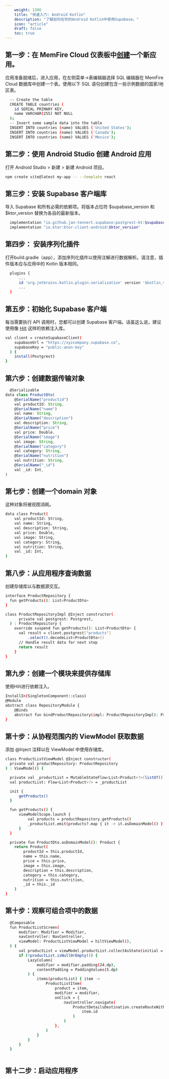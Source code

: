 ```yaml
---
    weight: 1306
    title: "快速入门: Android Kotlin"
    description: "了解如何在你的Android Kotlin中使用Supabase。"
    icon: "article"
    draft: false
    toc: true
---
```


## 第一步：在 MemFire Cloud 仪表板中[创建](https://cloud.memfiredb.com/project)一个新应用。

应用准备就绪后，进入应用，在左侧菜单->表编辑器选择 SQL 编辑器在 MemFire Cloud 数据库中创建一个表。使用以下 SQL 语句创建包含一些示例数据的国家/地区表。

```bash
  -- Create the table
  CREATE TABLE countries (
    id SERIAL PRIMARY KEY,
    name VARCHAR(255) NOT NULL
  );
  -- Insert some sample data into the table
  INSERT INTO countries (name) VALUES ('United States');
  INSERT INTO countries (name) VALUES ('Canada');
  INSERT INTO countries (name) VALUES ('Mexico');
```


## 第二步：使用 Android Studio 创建 Android 应用

打开 Android Studio > 新建 > 新建 Android 项目。

```bash
npm create vite@latest my-app -- --template react
```

## 第三步：安装 Supabase 客户端库

导入 Supabase 和所有必需的依赖项。将版本占位符 $supabase_version 和 $ktor_version 替换为各自的最新版本。

```bash
  implementation "io.github.jan-tennert.supabase:postgrest-kt:$supabase_version"
  implementation "io.ktor:ktor-client-android:$ktor_version"

```

## 第四步： 安装序列化插件
打开build.gradle（app），添加序列化插件以使用注解进行数据解析。请注意，插件版本应与应用中的 Kotlin 版本相同。

```bash
  plugins {
      ...
      id 'org.jetbrains.kotlin.plugin.serialization' version '$kotlin_version'
      ...
  }


```


## 第五步：初始化 Supabase 客户端
每当需要执行 API 调用时，您都可以创建 Supabase 客户端。话虽这么说，建议使用像 [Hilt](https://developer.android.com/training/dependency-injection/hilt-android?hl=zh-cn#kts) 这样的依赖注入库。

```bash
val client = createSupabaseClient(
    supabaseUrl = "https://xyzcompany.supabase.co",
    supabaseKey = "public-anon-key"
  ) {
    install(Postgrest)
}


```

## 第六步：创建数据传输对象
```js
  @Serializable
data class ProductDto(
    @SerialName("productid")
    val productId: String,
    @SerialName("name")
    val name: String,
    @SerialName("description")
    val description: String,
    @SerialName("price")
    val price: Double,
    @SerialName("image")
    val image: String,
    @SerialName("category")
    val category: String,
    @SerialName("nutrition")
    val nutrition: String,
    @SerialName("_id")
    val _id: Int,
)

```

## 第七步：创建一个domain 对象
这种对象将被视图消耗。

```bash
data class Product(
    val productId: String,
    val name: String,
    val description: String,
    val price: Double,
    val image: String,
    val category: String,
    val nutrition: String,
    val _id: Int,
)

```

## 第八步：从应用程序查询数据
创建存储库以与数据源交互。

```bash
interface ProductRepository {
  fun getProducts(): List<ProductDto>
}

class ProductRepositoryImpl @Inject constructor(
      private val postgrest: Postgrest,
  ) : ProductRepository {
    override suspend fun getProducts(): List<ProductDto> {
      val result = client.postgrest["products"]
          .select().decodeList<ProductDto>()
      // Handle result data for next step
      return result
    }
}


```

## 第九步：创建一个模块来提供存储库
使用Hilt进行依赖注入。

```bash
InstallIn(SingletonComponent::class)
@Module
abstract class RepositoryModule {
    @Binds
    abstract fun bindProductRepository(impl: ProductRepositoryImpl): ProductRepository
}


```

## 第十步：从协程范围内的 ViewModel 获取数据
添加 @Inject 注释以在 ViewModel 中使用存储库。

```bash
class ProductListViewModel @Inject constructor(
  private val productRepository: ProductRepository
) : ViewModel() {

  private val _productList = MutableStateFlow<List<Product>?>(listOf())
  val productList: Flow<List<Product>?> = _productList

  init {
      getProducts()
  }

  fun getProducts() {
      viewModelScope.launch {
          val products = productRepository.getProducts()
          _productList.emit(products?.map { it -> it.asDomainModel() })
      }
  }

  private fun ProductDto.asDomainModel(): Product {
    return Product(
        productId = this.productId,
        name = this.name,
        price = this.price,
        image = this.image,
        description = this.description,
        category = this.category,
        nutrition = this.nutrition,
        _id = this._id
    )
}


```
## 第十步：观察可组合项中的数据

```bash
  @Composable
  fun ProductListScreen(
      modifier: Modifier = Modifier,
      navController: NavController,
      viewModel: ProductListViewModel = hiltViewModel(),
  ) {
      val productList = viewModel.productList.collectAsState(initial = listOf()).value
      if (!productList.isNullOrEmpty()) {
          LazyColumn(
              modifier = modifier.padding(24.dp),
              contentPadding = PaddingValues(5.dp)
          ) {
              items(productList) { item ->
                  ProductListItem(
                      product = item,
                      modifier = modifier,
                      onClick = {
                          navController.navigate(
                              ProductDetailsDestination.createRouteWithParam(
                                  item.id
                              )
                          )
                      },
                  )
              }
          }
      }
  }



```

## 第十二步：启动应用程序


